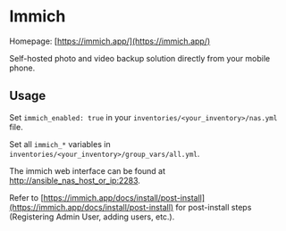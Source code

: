# Immich

Homepage: [https://immich.app/](https://immich.app/)

Self-hosted photo and video backup solution directly from your mobile phone.

## Usage

Set `immich_enabled: true` in your `inventories/<your_inventory>/nas.yml` file.

Set all `immich_*` variables in `inventories/<your_inventory>/group_vars/all.yml`.

The immich web interface can be found at [http://ansible_nas_host_or_ip:2283](http://ansible_nas_host_or_ip:2283).

Refer to [https://immich.app/docs/install/post-install](https://immich.app/docs/install/post-install) for post-install steps (Registering Admin User, adding users, etc.).
